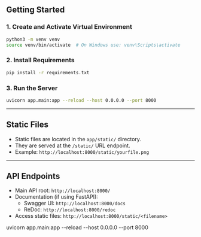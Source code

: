 ## Getting Started

### 1. Create and Activate Virtual Environment

```bash
python3 -m venv venv
source venv/bin/activate  # On Windows use: venv\Scripts\activate
```

### 2. Install Requirements

```bash
pip install -r requirements.txt
```

### 3. Run the Server

```bash
uvicorn app.main:app --reload --host 0.0.0.0 --port 8000
```

---

## Static Files

- Static files are located in the `app/static/` directory.
- They are served at the `/static/` URL endpoint.
- Example: `http://localhost:8000/static/yourfile.png`

---

## API Endpoints

- Main API root: `http://localhost:8000/`
- Documentation (if using FastAPI):  
    - Swagger UI: `http://localhost:8000/docs`  
    - ReDoc: `http://localhost:8000/redoc`
- Access static files: `http://localhost:8000/static/<filename>`


uvicorn app.main:app --reload --host 0.0.0.0 --port 8000
